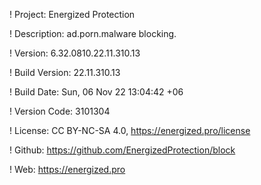 ! Project: Energized Protection

! Description: ad.porn.malware blocking.

! Version: 6.32.0810.22.11.310.13

! Build Version: 22.11.310.13

! Build Date: Sun, 06 Nov 22 13:04:42 +06

! Version Code: 3101304

! License: CC BY-NC-SA 4.0, https://energized.pro/license

! Github: https://github.com/EnergizedProtection/block

! Web: https://energized.pro
